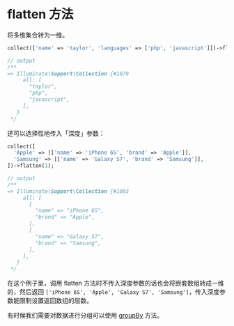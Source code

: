 # flatten 方法

将多维集合转为一维。

```php
collect(['name' => 'taylor', 'languages' => ['php', 'javascript']])->flatten();

// output
/**
=> Illuminate\Support\Collection {#1079
     all: [
       "taylor",
       "php",
       "javascript",
     ],
   }
 */
```

还可以选择性地传入「深度」参数：

```php
collect([
  'Apple' => [['name' => 'iPhone 6S', 'brand' => 'Apple']],
  'Samsung' => [['name' => 'Galaxy S7', 'brand' => 'Samsung']],
])->flatten(1);

// output
/**
=> Illuminate\Support\Collection {#1093
     all: [
       [
         "name" => "iPhone 6S",
         "brand" => "Apple",
       ],
       [
         "name" => "Galaxy S7",
         "brand" => "Samsung",
       ],
     ],
   }
 */
```

在这个例子里，调用 flatten 方法时不传入深度参数的话也会将嵌套数组转成一维的，然后返回 `['iPhone 6S', 'Apple', 'Galaxy S7', 'Samsung']`，传入深度参数能限制设置返回数组的层数。

有时候我们需要对数据进行分组可以使用 [groupBy](/collections/groupBy.md) 方法。
